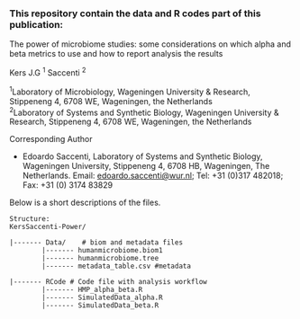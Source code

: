 ### This repository contain the data and R codes part of this publication: ###
The power of microbiome studies: some considerations on which alpha and beta metrics to use and how to report analysis the results

Kers J.G  <sup>1</sup>  Saccenti <sup>2</sup>

<sup>1</sup>Laboratory of Microbiology, Wageningen University & Research, Stippeneng 4, 6708 WE, Wageningen, the Netherlands  
<sup>2</sup>Laboratory of Systems and Synthetic Biology, Wageningen University & Research, 
Stippeneng 4, 6708 WE, Wageningen, the Netherlands

Corresponding Author
* Edoardo Saccenti, Laboratory of Systems and Synthetic Biology, Wageningen University,
Stippeneng 4, 6708 HB, Wageningen, The Netherlands. Email: edoardo.saccenti@wur.nl; Tel:
+31 (0)317 482018; Fax: +31 (0) 3174 83829

Below is a short descriptions of the files.

```
Structure:    
KersSaccenti-Power/      

|------- Data/    # biom and metadata files
		|------- humanmicrobiome.biom1 
		|------- humanmicrobiome.tree 
		|------- metadata_table.csv #metadata

|------- RCode # Code file with analysis workflow    
		|------- HMP_alpha_beta.R
		|------- SimulatedData_alpha.R
		|------- SimulatedData_beta.R
```
